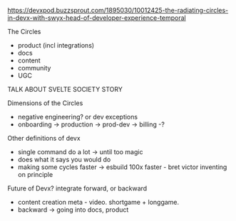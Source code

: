 https://devxpod.buzzsprout.com/1895030/10012425-the-radiating-circles-in-devx-with-swyx-head-of-developer-experience-temporal


The Circles
- product (incl integrations)
- docs
- content
- community
- UGC

TALK ABOUT SVELTE SOCIETY STORY

Dimensions of the Circles
- negative engineering? or dev exceptions
- onboarding -> production -> prod-dev -> billing -?

Other definitions of devx
- single command do a lot -> until too magic
- does what it says you would do
- making some cycles faster -> esbuild 100x faster - bret victor inventing on principle

Future of Devx? integrate forward, or backward
- content creation meta - video. shortgame + longgame.
- backward -> going into docs, product